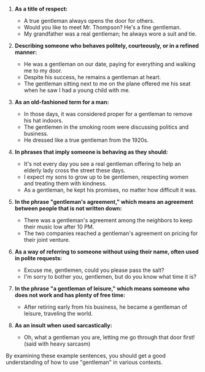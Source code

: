 1. **As a title of respect:**
   - A true gentleman always opens the door for others.
   - Would you like to meet Mr. Thompson? He's a fine gentleman.
   - My grandfather was a real gentleman; he always wore a suit and tie.

2. **Describing someone who behaves politely, courteously, or in a refined manner:**
   - He was a gentleman on our date, paying for everything and walking me to my door.
   - Despite his success, he remains a gentleman at heart.
   - The gentleman sitting next to me on the plane offered me his seat when he saw I had a young child with me.

3. **As an old-fashioned term for a man:**
   - In those days, it was considered proper for a gentleman to remove his hat indoors.
   - The gentlemen in the smoking room were discussing politics and business.
   - He dressed like a true gentleman from the 1920s.

4. **In phrases that imply someone is behaving as they should:**
   - It's not every day you see a real gentleman offering to help an elderly lady cross the street these days.
   - I expect my sons to grow up to be gentlemen, respecting women and treating them with kindness.
   - As a gentleman, he kept his promises, no matter how difficult it was.

5. **In the phrase "gentleman's agreement," which means an agreement between people that is not written down:**
   - There was a gentleman's agreement among the neighbors to keep their music low after 10 PM.
   - The two companies reached a gentleman's agreement on pricing for their joint venture.

6. **As a way of referring to someone without using their name, often used in polite requests:**
   - Excuse me, gentlemen, could you please pass the salt?
   - I'm sorry to bother you, gentlemen, but do you know what time it is?

7. **In the phrase "a gentleman of leisure," which means someone who does not work and has plenty of free time:**
   - After retiring early from his business, he became a gentleman of leisure, traveling the world.

8. **As an insult when used sarcastically:**
   - Oh, what a gentleman you are, letting me go through that door first! (said with heavy sarcasm)

By examining these example sentences, you should get a good understanding of how to use "gentleman" in various contexts.